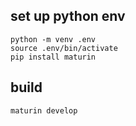 ## set up python env
```
python -m venv .env
source .env/bin/activate
pip install maturin
```

## build
```
maturin develop
```